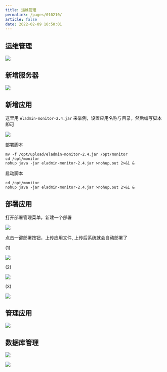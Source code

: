 ```yaml
---
title: 运维管理
permalink: /pages/010210/
article: false
date: 2022-02-09 10:50:01
---
```

## 运维管理

![](https://img.el-admin.vip/images/2022/20220530232842.png)

## 新增服务器

![](https://img.el-admin.vip/images/2022/20220530232902.png)

## 新增应用

这里用 `eladmin-monitor-2.4.jar` 来举例，设置应用名称与目录，然后编写脚本即可

![](https://img.el-admin.vip/images/2022/20220530232917.png)

部署脚本

```shell script
mv -f /opt/upload/eladmin-monitor-2.4.jar /opt/monitor
cd /opt/monitor
nohup java -jar eladmin-monitor-2.4.jar >nohup.out 2>&1 &
```

启动脚本
```shell script
cd /opt/monitor
nohup java -jar eladmin-monitor-2.4.jar >nohup.out 2>&1 &
```

## 部署应用

打开部署管理菜单，新建一个部署

![](https://img.el-admin.vip/images/2022/20220530233006.png)

点击一键部署按钮，上传应用文件, 上传后系统就会自动部署了

(1)

![](https://img.el-admin.vip/images/2022/20220530233021.png)

(2)

![](https://img.el-admin.vip/images/2022/20220530233038.png)

(3)

![](https://img.el-admin.vip/images/2022/20220530233103.png)

## 管理应用

![](https://img.el-admin.vip/images/2022/20220530233118.png)

## 数据库管理

![](https://img.el-admin.vip/images/2022/20220530233132.png)

![](https://img.el-admin.vip/images/2022/20220530233200.png)

<Vssue :title="$title" />
